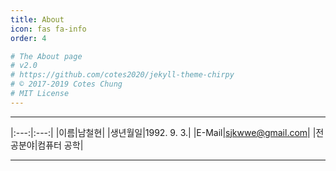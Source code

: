```yaml
---
title: About
icon: fas fa-info
order: 4

# The About page
# v2.0
# https://github.com/cotes2020/jekyll-theme-chirpy
# © 2017-2019 Cotes Chung
# MIT License
---
```



  ***


  |:---:|:---:|
  |이름|남철현|
  |생년월일|1992. 9. 3.|
  |E-Mail|sjkwwe@gmail.com|
  |전공분야|컴퓨터 공학|


  ***